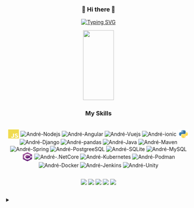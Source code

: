 <div align = center>

### 💜 Hi there 💜
  
[![Typing SVG](https://readme-typing-svg.herokuapp.com/?color=886ce4&size=35&center=true&vCenter=true&width=1000&lines=Pleasure,+my+name+is+André+Felipe;I+Have+20+years+old;I'm+from+Brazil,+RJ;I+study+computer+science+at+University+Veiga+;Welcome!+:%29)](https://git.io/typing-svg)
  
  <div align="center">  
  
  <img width="41%" height="190px" src="https://github-readme-stats.vercel.app/api/top-langs/?username=andrefelipebarros&layout=compact&hide_border=true&title_color=886ce4&text_color=ffffff&bg_color=010409" />
</div>

### My Skills

  <div style="display: inline_block"><br>
  
  <img align="center" alt="André-Js" height="25" width="30" src="https://raw.githubusercontent.com/devicons/devicon/master/icons/javascript/javascript-plain.svg">
  <img align="center" alt="André-Nodejs" height="25" width="30" src="https://cdn.jsdelivr.net/gh/devicons/devicon@latest/icons/nodejs/nodejs-original.svg" />
  <img align="center" alt="André-Angular" height="25" width="30" src="https://cdn.jsdelivr.net/gh/devicons/devicon@latest/icons/angularjs/angularjs-plain.svg">
  <img align="center" alt="André-Vuejs" height="25" width="30" src="https://cdn.jsdelivr.net/gh/devicons/devicon@latest/icons/vuejs/vuejs-original.svg" />
  <img align="center" alt="André-ionic" height="25" width="30" src="https://cdn.jsdelivr.net/gh/devicons/devicon@latest/icons/ionic/ionic-original.svg" />
  <img align="center" alt="André-Python" height="25" width="30" src="https://raw.githubusercontent.com/devicons/devicon/master/icons/python/python-original.svg">
  <img align="center" alt="André-Django" height="25" width="30" src="https://cdn.jsdelivr.net/gh/devicons/devicon/icons/django/django-plain.svg">
  <img align="center" alt="André-pandas" height="25" width="30" src="https://cdn.jsdelivr.net/gh/devicons/devicon@latest/icons/pandas/pandas-original.svg" />
  <img align="center" alt="André-Java" height="25" width="30" src="https://cdn.jsdelivr.net/gh/devicons/devicon/icons/java/java-original.svg">
  <img align="center" alt="André-Maven" height="25" width="30" src="https://cdn.jsdelivr.net/gh/devicons/devicon@latest/icons/maven/maven-original.svg" />
  <img align="center" alt="André-Spring" height="25" width="30" src="https://cdn.jsdelivr.net/gh/devicons/devicon/icons/spring/spring-original.svg">
  <img align="center" alt="André-PostgreeSQL" height="25" width="30" src="https://cdn.jsdelivr.net/gh/devicons/devicon/icons/postgresql/postgresql-original.svg">
  <img align="center" alt="André-SQLite" height="25" width="30" src="https://cdn.jsdelivr.net/gh/devicons/devicon@latest/icons/sqlite/sqlite-original.svg" />
  <img align="center" alt="André-MySQL" height="25" width="30" src="https://cdn.jsdelivr.net/gh/devicons/devicon@latest/icons/mysql/mysql-original.svg" />
  <img align="center" alt="André-Csharp" height="25" width="30" src="https://raw.githubusercontent.com/devicons/devicon/master/icons/csharp/csharp-original.svg">
  <img align="center" alt="André-.NetCore" height="25" width="30" src="https://cdn.jsdelivr.net/gh/devicons/devicon@latest/icons/dotnetcore/dotnetcore-original.svg" />
  <img align="center" alt="André-Kubernetes" height="25" width="30" src="https://cdn.jsdelivr.net/gh/devicons/devicon@latest/icons/kubernetes/kubernetes-original.svg" />
  <img align="center" alt="André-Podman" height="25" width="30" src="https://cdn.jsdelivr.net/gh/devicons/devicon@latest/icons/podman/podman-original.svg" />
  <img align="center" alt="André-Docker" height="25" width="30" src="https://cdn.jsdelivr.net/gh/devicons/devicon@latest/icons/docker/docker-original.svg" />
  <img align="center" alt="André-Jenkins" height="25" width="30" src="https://cdn.jsdelivr.net/gh/devicons/devicon@latest/icons/jenkins/jenkins-original.svg" />
  <img align="center" alt="André-Unity" height="25" width="30" src="https://cdn.jsdelivr.net/gh/devicons/devicon/icons/unity/unity-original.svg">
  
</div>
  
  ##
  
 <div>
  <a href="#" target="_blank"><img src="https://img.shields.io/badge/YouTube-FF0000?style=for-the-badge&logo=youtube&logoColor=white" target="_blank"></a>
  <a href="https://instagram.com/andrefelipebarros_" target="_blank"><img src="https://img.shields.io/badge/-Instagram-%23E4405F?style=for-the-badge&logo=instagram&logoColor=white" target="_blank"></a>
 <a href="https://discord.gg/" target="_blank"><img src="https://img.shields.io/badge/Discord-7289DA?style=for-the-badge&logo=discord&logoColor=white" target="_blank"></a> 
 <a href = "mailto:afbarrosan@gmail.com"><img src="https://img.shields.io/badge/-Gmail-%23333?style=for-the-badge&logo=gmail&logoColor=white" target="_blank"></a>
 <a href="https://www.linkedin.com/in/andrefelipebarros/" target="_blank"><img src="https://img.shields.io/badge/-LinkedIn-%230077B5?style=for-the-badge&logo=linkedin&logoColor=white" target="_blank"></a> 
  </div>
 
</div>
  
  
  ##

<details align="left">
  <summary></summary> 
 
  - 🔭 I am currently working on my development at the University
  - 🌱 I am currently learning JavaAPI
  - **📫 Professional email:** `afbarrosan@gmail.com`
  - **Discord:** `@alipe`
  - 👨🏻‍💻 Studying Back-end at moment.
  - ✨ Currently working at a bank.
 
  <div align="right">Made with 💜 by <a href="https://github.com/andrefelipebarros">ALIPE</a>.</div>

</details>



